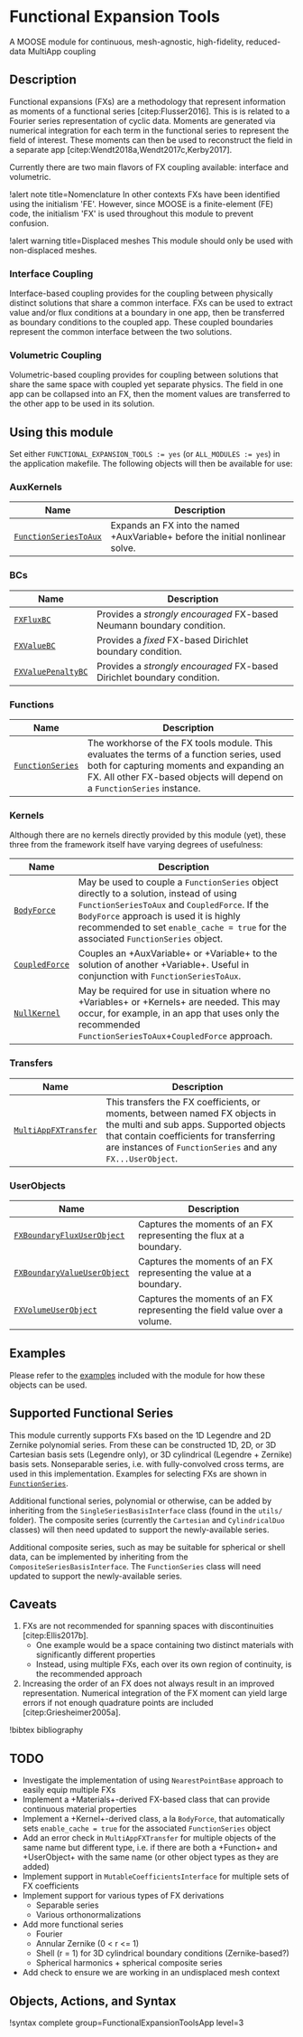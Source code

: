 # Functional Expansion Tools

A MOOSE module for continuous, mesh-agnostic, high-fidelity, reduced-data MultiApp coupling

## Description

Functional expansions (FXs) are a methodology that represent information as moments of a functional
series [citep:Flusser2016]. This is is related to a Fourier series representation of cyclic
data. Moments are generated via numerical integration for each term in the functional series to
represent the field of interest. These moments can then be used to reconstruct the field in a
separate app [citep:Wendt2018a,Wendt2017c,Kerby2017].

Currently there are two main flavors of FX coupling available: interface and volumetric.

!alert note title=Nomenclature
In other contexts FXs have been identified using the initialism 'FE'. However, since MOOSE is a
finite-element (FE) code, the initialism 'FX' is used throughout this module to prevent confusion.

!alert warning title=Displaced meshes
This module should only be used with non-displaced meshes.

### Interface Coupling

Interface-based coupling provides for the coupling between physically distinct solutions that share a
common interface. FXs can be used to extract value and/or flux conditions at a boundary in one app,
then be transferred as boundary conditions to the coupled app. These coupled boundaries represent the
common interface between the two solutions.

### Volumetric Coupling

Volumetric-based coupling provides for coupling between solutions that share the same space with
coupled yet separate physics. The field in one app can be collapsed into an FX, then the moment
values are transferred to the other app to be used in its solution.

## Using this module

Set either `FUNCTIONAL_EXPANSION_TOOLS := yes` (or `ALL_MODULES := yes`) in the application
makefile. The following objects will then be available for use:

### AuxKernels

| Name | Description |
| - | - |
| [`FunctionSeriesToAux`](/FunctionSeriesToAux.md) | Expands an FX into the named +AuxVariable+ before the initial nonlinear solve. |


### BCs

| Name | Description |
| - | - |
| [`FXFluxBC`](/FXFluxBC.md) | Provides a *strongly encouraged* FX-based Neumann boundary condition. |
| [`FXValueBC`](/FXValueBC.md) | Provides a *fixed* FX-based Dirichlet boundary condition. |
| [`FXValuePenaltyBC`](/FXValuePenaltyBC.md) | Provides a *strongly encouraged* FX-based Dirichlet boundary condition. |


### Functions

| Name | Description |
| - | - |
| [`FunctionSeries`](/FunctionSeries.md) | The workhorse of the FX tools module. This evaluates the terms of a function series, used both for capturing moments and expanding an FX. All other FX-based objects will depend on a `FunctionSeries` instance. |


### Kernels

Although there are no kernels directly provided by this module (yet), these three from the framework itself have varying degrees of usefulness:

| Name | Description |
| - | - |
| [`BodyForce`](/BodyForce.md) | May be used to couple a `FunctionSeries` object directly to a solution, instead of using `FunctionSeriesToAux` and `CoupledForce`. If the `BodyForce` approach is used it is highly recommended to set `enable_cache = true` for the associated `FunctionSeries` object. |
| [`CoupledForce`](/CoupledForce.md) | Couples an +AuxVariable+ or +Variable+ to the solution of another +Variable+. Useful in conjunction with `FunctionSeriesToAux`.
| [`NullKernel`](/NullKernel.md) | May be required for use in situation where no +Variables+ or +Kernels+ are needed. This may occur, for example, in an app that uses only the recommended `FunctionSeriesToAux`+`CoupledForce` approach. |


### Transfers

| Name | Description |
| - | - |
| [`MultiAppFXTransfer`](/MultiAppFXTransfer.md) | This transfers the FX coefficients, or moments, between named FX objects in the multi and sub apps. Supported objects that contain coefficients for transferring are instances of `FunctionSeries` and any `FX...UserObject`.|


### UserObjects

| Name | Description |
| - | - |
| [`FXBoundaryFluxUserObject`](/FXBoundaryFluxUserObject.md) | Captures the moments of an FX representing the flux at a boundary. |
| [`FXBoundaryValueUserObject`](/FXBoundaryValueUserObject.md) | Captures the moments of an FX representing the value at a boundary. |
| [`FXVolumeUserObject`](/FXVolumeUserObject.md) | Captures the moments of an FX representing the field value over a volume. |

## Examples

Please refer to the [examples](/examples.md) included with the module for how these objects can be used.


## Supported Functional Series

This module currently supports FXs based on the 1D Legendre and 2D Zernike polynomial series. From
these can be constructed 1D, 2D, or 3D Cartesian basis sets (Legendre only), or 3D cylindrical
(Legendre + Zernike) basis sets. Nonseparable series, i.e. with fully-convolved cross terms, are used
in this implementation. Examples for selecting FXs are shown in
[`FunctionSeries`](/FunctionSeries.md).

Additional functional series, polynomial or otherwise, can be added by inheriting from the
`SingleSeriesBasisInterface` class (found in the `utils/` folder). The composite series (currently
the `Cartesian` and `CylindricalDuo` classes) will then need updated to support the newly-available
series.

Additional composite series, such as may be suitable for spherical or shell data, can be implemented
by inheriting from the `CompositeSeriesBasisInterface`. The `FunctionSeries` class will need updated
to support the newly-available series.


## Caveats

1. FXs are not recommended for spanning spaces with discontinuities [citep:Ellis2017b].
   - One example would be a space containing two distinct materials with significantly different properties
   - Instead, using multiple FXs, each over its own region of continuity, is the recommended approach
2. Increasing the order of an FX does not always result in an improved representation. Numerical integration of the FX moment can yield large errors if not enough quadrature points are included [citep:Griesheimer2005a].

!bibtex bibliography

## TODO

- Investigate the implementation of using `NearestPointBase` approach to easily equip multiple FXs
- Implement a +Materials+-derived FX-based class that can provide continuous material properties
- Implement a +Kernel+-derived class, a la `BodyForce`, that automatically sets `enable_cache = true` for the associated `FunctionSeries` object
- Add an error check in `MultiAppFXTransfer` for multiple objects of the same name but different type, i.e. if there are both a +Function+ and +UserObject+ with the same name (or other object types as they are added)
- Implement support in `MutableCoefficientsInterface` for multiple sets of FX coefficients
- Implement support for various types of FX derivations
  - Separable series
  - Various orthonormalizations
- Add more functional series
  - Fourier
  - Annular Zernike (0 < r <= 1)
  - Shell (r = 1) for 3D cylindrical boundary conditions (Zernike-based?)
  - Spherical harmonics + spherical composite series
- Add check to ensure we are working in an undisplaced mesh context

## Objects, Actions, and Syntax

!syntax complete group=FunctionalExpansionToolsApp level=3

